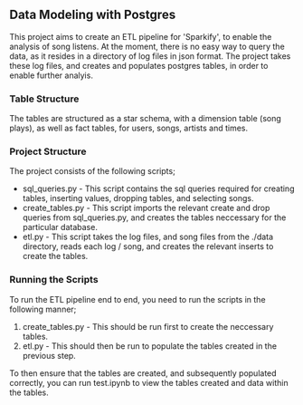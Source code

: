 ## Data Modeling with Postgres

This project aims to create an ETL pipeline for 'Sparkify', to enable the analysis of song listens. At the moment, there is no easy way to query the data, as it resides in a directory of log files in json format. The project takes these log files, and creates and populates postgres tables, in order to enable further analyis. 

### Table Structure

The tables are structured as a star schema, with a dimension table (song plays), as well as fact tables, for users, songs, artists and times.

### Project Structure

The project consists of the following scripts;

* sql_queries.py - This script contains the sql queries required for creating tables, inserting values, dropping tables, and selecting songs.
* create_tables.py - This script imports the relevant create and drop queries from sql_queries.py, and creates the tables neccessary for the particular database.
* etl.py - This script takes the log files, and song files from the ./data directory, reads each log / song, and creates the relevant inserts to create the tables.

### Running the Scripts

To run the ETL pipeline end to end, you need to run the scripts in the following manner;

1. create_tables.py - This should be run first to create the neccessary tables.
2. etl.py - This should then be run to populate the tables created in the previous step.

To then ensure that the tables are created, and subsequently populated correctly, you can run test.ipynb to view the tables created and data within the tables.

